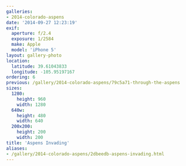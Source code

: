 ```yaml
---
galleries:
- 2014-colorado-aspens
date: '2014-09-27 12:23:19'
exif:
  aperture: f/2.4
  exposure: 1/2584
  make: Apple
  model: 'iPhone 5'
layout: gallery-photo
location:
  latitude: 39.61043833
  longitude: -105.95197167
ordering: 6
previous: /gallery/2014-colorado-aspens/79c5a71-through-the-aspens
sizes:
  1280:
    height: 960
    width: 1280
  640w:
    height: 480
    width: 640
  200x200:
    height: 200
    width: 200
title: 'Aspens Invading'
aliases:
- /gallery/2014-colorado-aspens/2dbeedb-aspens-invading.html
---
```

